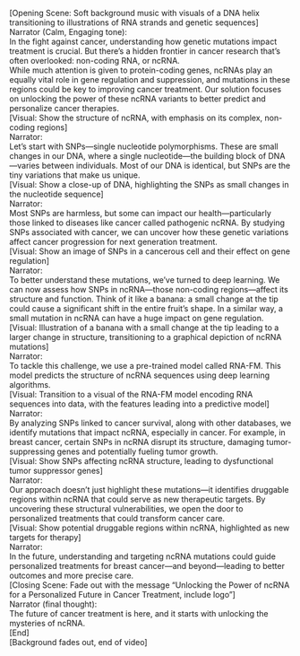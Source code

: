 [Opening Scene: Soft background music with visuals of a DNA helix transitioning to illustrations of RNA strands and genetic sequences] \
Narrator (Calm, Engaging tone): \
In the fight against cancer, understanding how genetic mutations impact treatment is crucial. But there’s a hidden frontier in cancer research that’s often overlooked: non-coding RNA, or ncRNA. \
While much attention is given to protein-coding genes, ncRNAs play an equally vital role in gene regulation and suppression, and mutations in these regions could be key to improving cancer treatment. Our solution focuses on unlocking the power of these ncRNA variants to better predict and personalize cancer therapies. \
[Visual: Show the structure of ncRNA, with emphasis on its complex, non-coding regions] \
Narrator: \
Let’s start with SNPs—single nucleotide polymorphisms. These are small changes in our DNA, where a single nucleotide—the building block of DNA—varies between individuals. Most of our DNA is identical, but SNPs are the tiny variations that make us unique. \
[Visual: Show a close-up of DNA, highlighting the SNPs as small changes in the nucleotide sequence] \
Narrator: \
Most SNPs are harmless, but some can impact our health—particularly those linked to diseases like cancer called pathogenic ncRNA. By studying SNPs associated with cancer, we can uncover how these genetic variations affect cancer progression for next generation treatment. \
[Visual: Show an image of SNPs in a cancerous cell and their effect on gene regulation] \
Narrator: \
To better understand these mutations, we’ve turned to deep learning. We can now assess how SNPs in ncRNA—those non-coding regions—affect its structure and function. Think of it like a banana: a small change at the tip could cause a significant shift in the entire fruit’s shape. In a similar way, a small mutation in ncRNA can have a huge impact on gene regulation. \
[Visual: Illustration of a banana with a small change at the tip leading to a larger change in structure, transitioning to a graphical depiction of ncRNA mutations] \
Narrator: \
To tackle this challenge, we use a pre-trained model called RNA-FM. This model predicts the structure of ncRNA sequences using deep learning algorithms. \
[Visual: Transition to a visual of the RNA-FM model encoding RNA sequences into data, with the features leading into a predictive model] \
Narrator: \
By analyzing SNPs linked to cancer survival, along with other databases, we identify mutations that impact ncRNA, especially in cancer. For example, in breast cancer, certain SNPs in ncRNA disrupt its structure, damaging tumor-suppressing genes and potentially fueling tumor growth. \
[Visual: Show SNPs affecting ncRNA structure, leading to dysfunctional tumor suppressor genes] \
Narrator: \
Our approach doesn’t just highlight these mutations—it identifies druggable regions within ncRNA that could serve as new therapeutic targets. By uncovering these structural vulnerabilities, we open the door to personalized treatments that could transform cancer care. \
[Visual: Show potential druggable regions within ncRNA, highlighted as new targets for therapy] \
Narrator: \
In the future, understanding and targeting ncRNA mutations could guide personalized treatments for breast cancer—and beyond—leading to better outcomes and more precise care. \
[Closing Scene: Fade out with the message “Unlocking the Power of ncRNA for a Personalized Future in Cancer Treatment, include logo”] \
Narrator (final thought): \
The future of cancer treatment is here, and it starts with unlocking the mysteries of ncRNA. \
[End] \
[Background fades out, end of video]

